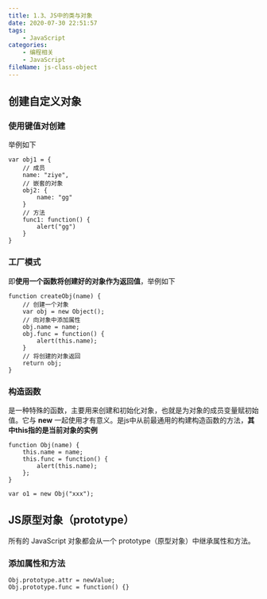 ```yaml
---
title: 1.3、JS中的类与对象
date: 2020-07-30 22:51:57
tags:
	- JavaScript
categories:
	- 编程相关
	- JavaScript
fileName: js-class-object
---
```


## 创建自定义对象

### 使用键值对创建

举例如下

```
var obj1 = {
	// 成员
	name: "ziye",
	// 嵌套的对象
	obj2: {
		name: "gg"
	}
	// 方法
	func1: function() {
		alert("gg")
	}
}
```

### 工厂模式

即**使用一个函数将创建好的对象作为返回值**，举例如下

```
function createObj(name) {
	// 创建一个对象
	var obj = new Object();
	// 向对象中添加属性
	obj.name = name;
	obj.func = function() {
		alert(this.name);
	}
	// 将创建的对象返回
	return obj;
}
```



### 构造函数

是一种特殊的函数，主要用来创建和初始化对象，也就是为对象的成员变量赋初始值。它与 **new** 一起使用才有意义。是js中从前最通用的构建构造函数的方法，**其中this指的是当前对象的实例**

```
function Obj(name) {
	this.name = name;
	this.func = function() {
		alert(this.name);
	};
}

var o1 = new Obj("xxx");
```

## JS原型对象（prototype）

所有的 JavaScript 对象都会从一个 prototype（原型对象）中继承属性和方法。

### 添加属性和方法

```
Obj.prototype.attr = newValue;
Obj.prototype.func = function() {}
```

